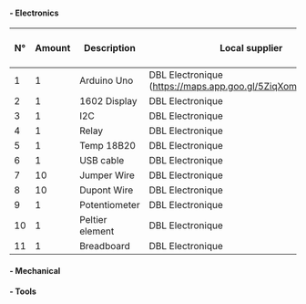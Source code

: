 #### - Electronics
| N° | Amount | Description     | Local supplier   | Cost (F CFA) |
|----|--------|-----------------|------------------|--------------|
| 1  | 1      | Arduino Uno     | DBL Electronique (https://maps.app.goo.gl/5ZiqXomu7RbgKoKo7| 7000         |
| 2  | 1      | 1602 Display    | DBL Electronique | 3000         |
| 3  | 1      | I2C             | DBL Electronique | 1500         |
| 4  | 1      | Relay           | DBL Electronique | 1000         |
| 5  | 1      | Temp 18B20      | DBL Electronique | 3500         |
| 6  | 1      | USB cable       | DBL Electronique | 1000         |
| 7  | 10     | Jumper Wire     | DBL Electronique | 500          |
| 8  | 10     | Dupont Wire     | DBL Electronique | 500          |
| 9  | 1      | Potentiometer   | DBL Electronique | 250          |
| 10 | 1      | Peltier element | DBL Electronique | 4000         |
| 11 | 1      | Breadboard      | DBL Electronique | 1500         |

#### - Mechanical


#### - Tools



